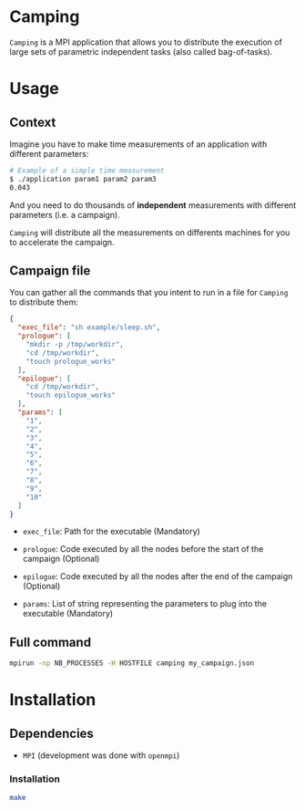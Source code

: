 # Camping

``Camping`` is a MPI application that allows you to distribute the execution of large sets of parametric independent tasks (also called bag-of-tasks). 

# Usage

## Context

Imagine you have to make time measurements of an application with different parameters:

```bash
# Example of a simple time measurement
$ ./application param1 param2 param3
0.043
```

And you need to do thousands of **independent** measurements with different parameters (i.e. a campaign).

``Camping`` will distribute all the measurements on differents machines for you to accelerate the campaign.

## Campaign file

You can gather all the commands that you intent to run in a file for ``Camping`` to distribute them:

```json
{
  "exec_file": "sh example/sleep.sh",
  "prologue": [
    "mkdir -p /tmp/workdir",
    "cd /tmp/workdir",
    "touch prologue_works"
  ],
  "epilogue": [
    "cd /tmp/workdir",
    "touch epilogue_works"
  ],
  "params": [
    "1",
    "2",
    "3",
    "4",
    "5",
    "6",
    "7",
    "8",
    "9",
    "10"
  ]
}
```

* ``exec_file``: Path for the executable (Mandatory)

* ``prologue``: Code executed by all the nodes before the start of the campaign (Optional)

* ``epilogue``: Code executed by all the nodes after the end of the campaign (Optional)

* ``params``: List of string representing the parameters to plug into the executable (Mandatory)


## Full command

```bash
mpirun -np NB_PROCESSES -H HOSTFILE camping my_campaign.json
```

# Installation

## Dependencies

* ``MPI`` (development was done with ``openmpi``)

### Installation

 ```bash
make
```
